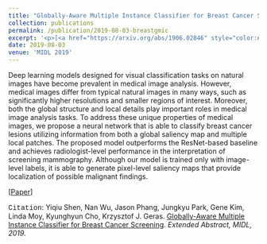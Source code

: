 ```yaml
---
title: "Globally-Aware Multiple Instance Classifier for Breast Cancer Screening"
collection: publications
permalink: /publication/2019-08-03-breastgmic
excerpt: '<p>[<a href="https://arxiv.org/abs/1906.02846" style="color:#51ADC8;">Paper</a>] - <a href="/publication/2019-08-03-breastgmic" style="color:#51ADC8;">Abstract</a><br /><span style="font-family:Courier New">Citation</span>: Yiqiu Shen, Nan Wu, Jason Phang, Jungkyu Park, Gene Kim, Linda Moy, Kyunghyun Cho, Krzysztof J. Geras. <u>Globally-Aware Multiple Instance Classifier for Breast Cancer Screening</u>. <i>Extended Abstract, MIDL, 2019.</i></p>'
date: 2019-08-03
venue: 'MIDL 2019'
---
```


Deep learning models designed for visual classification tasks on natural images have become prevalent in medical image analysis. However, medical images differ from typical natural images in many ways, such as significantly higher resolutions and smaller regions of interest. Moreover, both the global structure and local details play important roles in medical image analysis tasks. To address these unique properties of medical images, we propose a neural network that is able to classify breast cancer lesions utilizing information from both a global saliency map and multiple local patches. The proposed model outperforms the ResNet-based baseline and achieves radiologist-level performance in the interpretation of screening mammography. Although our model is trained only with image-level labels, it is able to generate pixel-level saliency maps that provide localization of possible malignant findings. 

[<a href="https://arxiv.org/abs/1906.02846">Paper</a>]

<span style="font-family:Courier New">Citation</span>: Yiqiu Shen, Nan Wu, Jason Phang, Jungkyu Park, Gene Kim, Linda Moy, Kyunghyun Cho, Krzysztof J. Geras. <u>Globally-Aware Multiple Instance Classifier for Breast Cancer Screening</u>. <i>Extended Abstract, MIDL, 2019.</i>